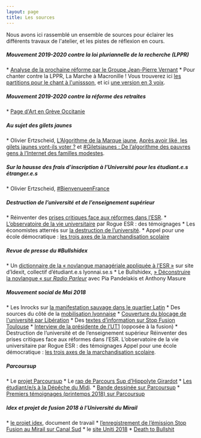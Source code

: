```yaml
---
layout: page
title: Les sources
---
```


Nous avons ici rassemblé un ensemble de sources pour éclairer les différents travaux de l'atelier, et les pistes de réflexion en cours.

<h5>Mouvement 2019-2020 contre la loi pluriannelle de la recherche (LPPR)</h5>
* <a href="http://www.groupejeanpierrevernant.info/#Desenfumage">Analyse de la prochaine réforme par le Groupe Jean-Pierre Vernant</a>
* Pour chanter contre la LPPR, La Marche à Macronille ! Vous trouverez ici <a href="/../doc/Marche-Macronille-unisson.pdf">les partitions pour le chant à l'unissson</a>, et ici <a href="/../doc/Marche-Macronille-3-voix.pdf">une version en 3 voix</a>.

<h5>Mouvement 2019-2020 contre la réforme des retraites</h5>
* <a href="https://artengreveoccitanie.art/">Page d'Art en Grève Occitanie</a>

<h5>Au sujet des gilets jaunes</h5>
* Olivier Ertzscheid, <a href="https://www.affordance.info/mon_weblog/2018/12/algorithme-marque-jaune.html">L’Algorithme de la Marque jaune</a>, <a href="https://www.affordance.info/mon_weblog/2018/12/les-gilets-jaunes-vont-ils-voter.html">Après avoir liké, les gilets jaunes vont-ils voter ?</a> et  <a href="https://www.affordance.info/mon_weblog/2018/11/gilets-jaunes-internet-familles-modestes-facebook.html">#Giletsjaunes : De l’algorithme des pauvres gens à l’Internet des familles modestes</a>.

<h5>Sur la hausse des frais d’inscription à l’Université pour les étudiant.e.s étranger.e.s</h5>
* Olivier Ertzscheid, <a href="https://www.affordance.info/mon_weblog/2018/11/bienvenueenfrance.html">#BienvenueenFrance</a>

<h5>Destruction de l’université et de l’enseignement supérieur</h5>
* Réinventer des <a href="https://pds.hypotheses.org/">prises critiques face aux réformes dans l’ESR</a>.
* <a href="https://obs-selection.rogueesr.fr/">L’observatoire de la vie universitaire</a> par Rogue ESR : des témoignages
* Les économistes atterrés sur <a href="http://www.atterres.org/article/en-marche-vers-la-destruction-de-luniversit%C3%A9">la destruction de l’université</a>.
* Appel pour une école démocratique : <a href="http://www.skolo.org/2001/06/12/les-trois-axes-de-la-marchandisation-scolaire/">les trois axes de la marchandisation scolaire</a>

<h5>Revue de presse du #Bullshidex</h5>
* Un <a href="https://idexitlyon.wordpress.com/2018/03/11/un-dictionnaire-de-la-novlangue-manageriale-appliquee-a-lesr/#more-185">dictionnaire de la « novlangue managériale appliquée à l’ESR »</a> sur site d’Idexit, collectif d’étudiant.e.s lyonnai.se.s
* Le Bullshidex, <a href="https://soundcloud.com/user-898678423/le-bullshidex-deconstruire-la-novlangue-avec-pia-pandelakis-et-anthony-masure">&raquo;&nbsp;Déconstruire la novlangue&nbsp;&laquo; sur <em>Radio Parleur</em></a> avec Pia Pandelakis et Anthony Masure

<h5>Mouvement social de Mai 2018</h5>
* Les Inrocks sur <a href="https://www.lesinrocks.com/2018/03/21/actualite/suite-la-dissolution-de-la-fac-du-mirail-toulouse-une-manifestation-sauvage-secoue-le-quartier-latin-111061327/">la manifestation sauvage dans le quartier Latin</a>
* Des sources du côté de la <a href="https://ateliercreationcontestation.github.io/sources/les">mobilisation lyonnaise</a>
* <a href="www.liberation.fr/france/2018/03/21/a-l-universite-du-mirail-a-toulouse-mai-68-ils-commemorent-on-recommence_1637868">Couverture du blocage de l'université par Libération</a>
* Des <a href="http://stopfusiontoulouse.wixsite.com/stopfusion/servez-vous-textes-rapports-lois">textes d’information sur Stop Fusion Toulouse</a>
* <a href="http://ledecode.ut-capitole.fr/projet-de-fusion-interview-presidente-ut1-659019.kjsp">Interview de la présidente de l’UT1</a> (opposée à la fusion)
* Destruction de l’université et de l’enseignement supérieur
Réinventer des prises critiques face aux réformes dans l’ESR.
L’observatoire de la vie universitaire par Rogue ESR : des témoignages
Appel pour une école démocratique : <a href="http://www.skolo.org/2001/06/12/les-trois-axes-de-la-marchandisation-scolaire/">les trois axes de la marchandisation scolaire</a>.

<h5>Parcoursup</h5>
* Le <a href="http://cache.media.eduscol.education.fr/file/plan_Etudiants/03/7/Fiches_Avenir_mode_emploi-VD_880037.pdf">projet Parcoursup</a>
* Le <a href="https://www.franceinter.fr/emissions/la-chronique-d-hippolyte-girardot/la-chronique-d-hippolyte-girardot-30-mars-2018">rap de Parcours Sup d’Hippolyte Girardot</a>
* <a href="v">Les étudiant/e/s à la Dépêche du Midi</a>.
* <a href="http://janinebd.fr/parcoursup/">Bande dessinée sur Parcoursup</a>
* <a href="https://obs-selection.rogueesr.fr/temoignages-recus/">Premiers témoignages (printemps 2018) sur Parcoursup</a>

<h5>Idex et projet de fusion 2018 à l’Université du Mirail</h5>
* <a href="https://drive.google.com/open?id=1uOyr5xVlE9jTRYq1tgc7B79h4PVThtLt">le projet idex</a>, document de travail
* <a href="http://www.canalsud.net/?Stop-fusion-au-Mirail">l’enregistrement de l’émission Stop Fusion au Mirail sur Canal Sud</a>
* le <a href="http://uniti2018.univ-toulouse.fr/">site Uniti 2018</a>
* <a href="http://deathtobullshit.com/">Death to Bullshit</a>








